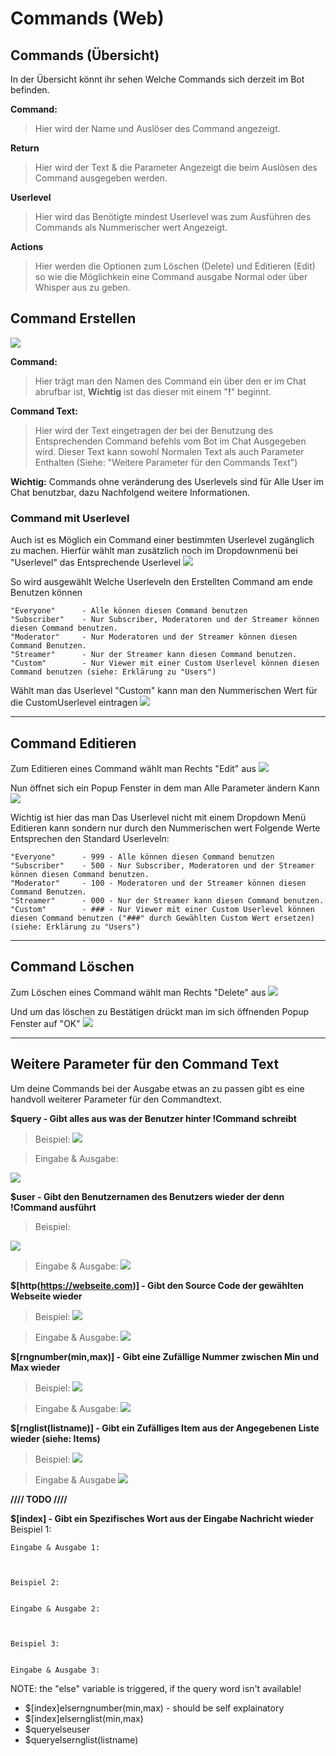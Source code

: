 # Commands (Web)

## Commands (Übersicht)

In der Übersicht könnt ihr sehen Welche Commands sich derzeit im Bot befinden.

**Command:**
>Hier wird der Name und Auslöser des Command angezeigt.

**Return**
>Hier wird der Text & die Parameter Angezeigt die beim Auslösen des Command ausgegeben werden.

**Userlevel**
>Hier wird das Benötigte mindest Userlevel was zum Ausführen des Commands als Nummerischer wert Angezeigt.

**Actions**
>Hier werden die Optionen zum Löschen (Delete) und Editieren (Edit) so wie die Möglichkein eine Command ausgabe Normal oder über Whisper aus zu geben.


## Command Erstellen

<img src="http://i.imgur.com/QTgdhF1.png"/>

**Command:** 
>Hier trägt man den Namen des Command ein über den er im Chat abrufbar ist, **Wichtig** ist das dieser mit einem "**!**" beginnt.

**Command Text:**
>Hier wird der Text eingetragen der bei der Benutzung des Entsprechenden Command befehls vom Bot im Chat Ausgegeben wird.
>Dieser Text kann sowohl Normalen Text als auch Parameter Enthalten (Siehe: "Weitere Parameter für den Commands Text")

**Wichtig:** Commands ohne veränderung des Userlevels sind für Alle User im Chat benutzbar, dazu Nachfolgend weitere Informationen.

### Command mit Userlevel
Auch ist es Möglich ein Command einer bestimmten Userlevel zugänglich zu machen.
Hierfür wählt man zusätzlich noch im Dropdownmenü bei "Userlevel" das Entsprechende Userlevel
<img src="http://i.imgur.com/gc8NMRb.png"/>

So wird ausgewählt Welche Userleveln den Erstellten Command am ende Benutzen können

	"Everyone"		- Alle können diesen Command benutzen
	"Subscriber"	- Nur Subscriber, Moderatoren und der Streamer können diesen Command benutzen.
	"Moderator"		- Nur Moderatoren und der Streamer können diesen Command Benutzen.
	"Streamer"		- Nur der Streamer kann diesen Command benutzen.
	"Custom"		- Nur Viewer mit einer Custom Userlevel können diesen Command benutzen (siehe: Erklärung zu "Users")

Wählt man das Userlevel "Custom" kann man den Nummerischen Wert für die CustomUserlevel eintragen
<img src="http://i.imgur.com/0v7wq8G.png"/>

<hr>

## Command Editieren

Zum Editieren eines Command wählt man Rechts "Edit" aus
<img src="http://i.imgur.com/HybHyae.png"/>

Nun öffnet sich ein Popup Fenster in dem man Alle Parameter ändern Kann
<img src="http://i.imgur.com/9GukCxQ.png"/>

Wichtig ist hier das man Das Userlevel nicht mit einem Dropdown Menü Editieren kann sondern nur durch den Nummerischen wert
Folgende Werte Entsprechen den Standard Userleveln:

	"Everyone"		- 999 - Alle können diesen Command benutzen
	"Subscriber"	- 500 - Nur Subscriber, Moderatoren und der Streamer können diesen Command benutzen.
	"Moderator"		- 100 - Moderatoren und der Streamer können diesen Command Benutzen.
	"Streamer"		- 000 - Nur der Streamer kann diesen Command benutzen.
	"Custom"		- ### - Nur Viewer mit einer Custom Userlevel können diesen Command benutzen ("###" durch Gewählten Custom Wert ersetzen) (siehe: Erklärung zu "Users")


<hr>

## Command Löschen

Zum Löschen eines Command wählt man Rechts "Delete" aus
<img src="http://i.imgur.com/HybHyae.png"/>

Und um das löschen zu Bestätigen drückt man im sich öffnenden Popup Fenster auf "OK"
<img src="http://i.imgur.com/o6pXXGL.png"/>

<hr>

## Weitere Parameter für den Command Text

Um deine Commands bei der Ausgabe etwas an zu passen gibt es eine handvoll weiterer Parameter für den Commandtext.

**$query - Gibt alles aus was der Benutzer hinter !Command schreibt**
>Beispiel:
	<img src="http://i.imgur.com/Dot5DK0.png"/>

> Eingabe & Ausgabe:
<img src="http://i.imgur.com/6R3rord.png"/>

**$user - Gibt den Benutzernamen des Benutzers wieder der denn !Command ausführt**
>Beispiel:
<img src="http://i.imgur.com/rRJR94z.png"/>
	
> Eingabe & Ausgabe:
	<img src="http://i.imgur.com/4YenSWg.png"/>
	
	
**$[http(https://webseite.com)] - Gibt den Source Code der gewählten Webseite wieder**
>Beispiel:
	<img src="http://i.imgur.com/q7ycYQo.png"/>
	
> Eingabe & Ausgabe:
	<img src="http://i.imgur.com/YNWCPlC.png"/>
	
	
**$[rngnumber(min,max)] - Gibt eine Zufällige Nummer zwischen Min und Max wieder**
>Beispiel:
	<img src="http://i.imgur.com/jkgEeox.png"/>
	
> Eingabe & Ausgabe:
	<img src="http://i.imgur.com/zH6ES9J.png"/>


**$[rnglist(listname)] - Gibt ein Zufälliges Item aus der Angegebenen Liste wieder (siehe: Items)**
>Beispiel:
	<img src="http://i.imgur.com/EqQxkGt.png"/>
	
>Eingabe & Ausgabe
	<img src="http://i.imgur.com/OMtjaZf.png"/>
	
**//// TODO ////**


**$[index] - Gibt ein Spezifisches Wort aus der Eingabe Nachricht wieder**
	Beispiel 1:
	
	
	Eingabe & Ausgabe 1:
	
	
	
	Beispiel 2:
	
	
	Eingabe & Ausgabe 2:
	
	

	Beispiel 3:
	
	
	Eingabe & Ausgabe 3:
	
	

NOTE: the "else" variable is triggered, if the query word isn't available!

- $[index]elserngnumber(min,max) - should be self explainatory
- $[index]elsernglist(min,max)
- $queryelseuser
- $queryelsernglist(listname)
